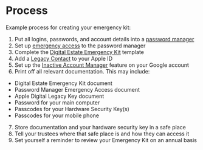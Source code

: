 # Process

Example process for creating your emergency kit:

1. Put all logins, passwords, and account details into a [password manager](Password%20Managers.md)
2. Set up [emergency access](Password%20Managers.md) to the password manager
3. Complete the [Digital Estate Emergency Kit](Template%20-%20Digital%20Estate%20Emergency%20Kit.md) template
4. Add a [Legacy Contact](https://support.apple.com/en-gb/HT212360) to your Apple ID
5. Set up the [Inactive Account Manager](https://support.google.com/accounts/answer/3036546?sjid=14186518832435551520-EU) feature on your Google account
6. Print off all relevant documentation. This may include:
  - Digital Estate Emergency Kit document
  - Password Manager Emergency Access document
  - Apple Digital Legacy Key document
  - Password for your main computer
  - Passcodes for your Hardware Security Key(s)
  - Passcodes for your mobile phone
7. Store documentation and your hardware security key in a safe place
8. Tell your trustees where that safe place is and how they can access it
9. Set yourself a reminder to review your Emergency Kit on an annual basis
